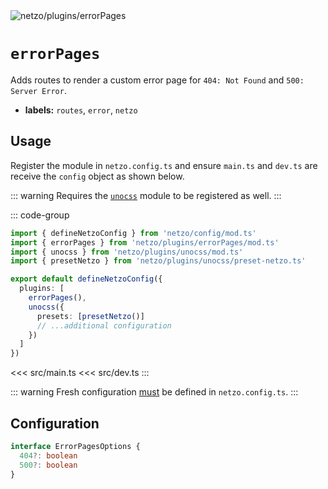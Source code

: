 <img src="https://raw.githubusercontent.com/netzo/netzo/main/assets/plugins/errorPages.svg" alt="netzo/plugins/errorPages" class="mb-5 w-75px">

# `errorPages`

Adds routes to render a custom error page for `404: Not Found` and `500: Server Error`.

- **labels:** `routes`, `error`, `netzo`

## Usage

Register the module in `netzo.config.ts` and ensure `main.ts` and `dev.ts` are receive the `config` object as shown below.

::: warning Requires the [`unocss`](/docs/netzo/plugins/unocss) module to be registered as well.
:::

::: code-group
```ts [netzo.config.ts]
import { defineNetzoConfig } from 'netzo/config/mod.ts'
import { errorPages } from 'netzo/plugins/errorPages/mod.ts'
import { unocss } from 'netzo/plugins/unocss/mod.ts'
import { presetNetzo } from 'netzo/plugins/unocss/preset-netzo.ts'

export default defineNetzoConfig({
  plugins: [
    errorPages(),
    unocss({
      presets: [presetNetzo()]
      // ...additional configuration
    })
  ]
})
```
<<< src/main.ts
<<< src/dev.ts
:::

::: warning Fresh configuration [must](https://fresh.deno.dev/docs/concepts/ahead-of-time-builds#migrating-existing-projects-with-plugins) be defined in `netzo.config.ts`.
:::

## Configuration

```ts
interface ErrorPagesOptions {
  404?: boolean
  500?: boolean
}
```
